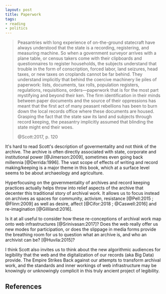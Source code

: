 ```yaml
---
layout: post
title: Paperwork
tags:
- reading
- politics
---
```


> Peasantries with long experience of on-the-ground statecraft have always
> understood that the state is a recording, registering, and measuring machine.
> So when a government surveyor arrives with a plane table, or census takers
> come with their clipboards and questionnaires to register households, the
> subjects understand that trouble in the form of conscription, forced labor,
> land seizures, head taxes, or new taxes on croplands cannot be far behind.
> They understand implicitly that behind the coercive machinery lie piles of
> paperwork: lists, documents, tax rolls, population registers, regulations,
> requisitions, orders—paperwork that is for the most part mystifying and
> beyond their ken. The firm identification in their minds between paper
> documents and the source of their oppressions has meant that the first act of
> many peasant rebellions has been to burn down the local records office where
> these documents are housed. Grasping the fact that the state saw its land 
> and subjects through record keeping, the peasantry implicitly assumed 
> that blinding the state might end their woes.
>
> @Scott:2017, p. 120

It's hard to read Scott's description of govermentality and not think of the
archive. The archive is often directly associated with state, corporate and
institutional power [@Jimerson:2009], sometimes even going back millennia
[@Derrida:1996]. The vast scope of effects of writing and record making/keeping
is a major theme in this book, which at a surface level seems to be about
archaeology and agriculture.

Hyperfocusing on the governmentality of archives and record keeping practices
actually helps throw into relief aspects of the archive that decenter this
traditional story of archival work. It allows us to focus instead on archives as
spaces for community, activism, resistance [@Pell:2015 ; @Flinn:2009] as well as
desire, affect [@Cifor:2018 ; @Caswell:2016] and re-imagination
[@Gilliland:2016].

Is it at all useful to consider how these re-conceptions of archival work map
onto web infrastructures [@Srinivasan:2017]?  Does the web really offer us new
modes for participation, or does the slippage in media forms provide the
breathing room for us to question what an archive is, and who an archivist can
be?  [@Huvila:2015]?

I think Scott also invites us to think about the new algorithmic audiences for
legibility that the web and the digitalization of our records (aka Big Data)
provide. The Empire Strikes Back against our attempts to transform archival
work, and the standards and inner workings of web infrastructure may be
knowingly or unknowingly complicit in this truly ancient project of legibility.

## References
